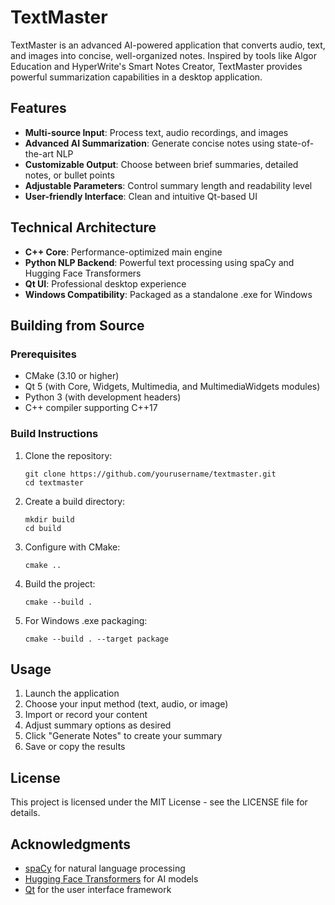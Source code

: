 
# TextMaster

TextMaster is an advanced AI-powered application that converts audio, text, and images into concise, well-organized notes. Inspired by tools like Algor Education and HyperWrite's Smart Notes Creator, TextMaster provides powerful summarization capabilities in a desktop application.

## Features

- **Multi-source Input**: Process text, audio recordings, and images
- **Advanced AI Summarization**: Generate concise notes using state-of-the-art NLP
- **Customizable Output**: Choose between brief summaries, detailed notes, or bullet points
- **Adjustable Parameters**: Control summary length and readability level
- **User-friendly Interface**: Clean and intuitive Qt-based UI

## Technical Architecture

- **C++ Core**: Performance-optimized main engine
- **Python NLP Backend**: Powerful text processing using spaCy and Hugging Face Transformers
- **Qt UI**: Professional desktop experience
- **Windows Compatibility**: Packaged as a standalone .exe for Windows

## Building from Source

### Prerequisites

- CMake (3.10 or higher)
- Qt 5 (with Core, Widgets, Multimedia, and MultimediaWidgets modules)
- Python 3 (with development headers)
- C++ compiler supporting C++17

### Build Instructions

1. Clone the repository:
   ```
   git clone https://github.com/yourusername/textmaster.git
   cd textmaster
   ```

2. Create a build directory:
   ```
   mkdir build
   cd build
   ```

3. Configure with CMake:
   ```
   cmake ..
   ```

4. Build the project:
   ```
   cmake --build .
   ```

5. For Windows .exe packaging:
   ```
   cmake --build . --target package
   ```

## Usage

1. Launch the application
2. Choose your input method (text, audio, or image)
3. Import or record your content
4. Adjust summary options as desired
5. Click "Generate Notes" to create your summary
6. Save or copy the results

## License

This project is licensed under the MIT License - see the LICENSE file for details.

## Acknowledgments

- [spaCy](https://spacy.io/) for natural language processing
- [Hugging Face Transformers](https://huggingface.co/transformers/) for AI models
- [Qt](https://www.qt.io/) for the user interface framework
